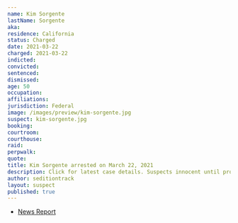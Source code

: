 ```yaml
---
name: Kim Sorgente
lastName: Sorgente
aka:
residence: California
status: Charged
date: 2021-03-22
charged: 2021-03-22
indicted:
convicted:
sentenced:
dismissed:
age: 50
occupation:
affiliations:
jurisdiction: Federal
image: /images/preview/kim-sorgente.jpg
suspect: kim-sorgente.jpg
booking:
courtroom:
courthouse:
raid:
perpwalk:
quote:
title: Kim Sorgente arrested on March 22, 2021
description: Click for latest case details. Suspects innocent until proven guilty.
author: seditiontrack
layout: suspect
published: true
---
```


- [News Report](https://www.latimes.com/socal/daily-pilot/news/story/2021-03-29/huntington-beach-resident-kim-sorgente-pleads-not-guilty-to-two-felony-assult-counts)

